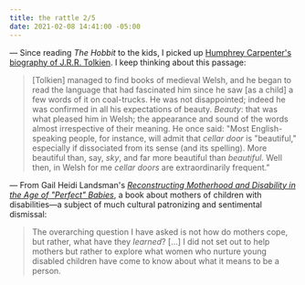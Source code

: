 ```yaml
---
title: the rattle 2/5
date: 2021-02-08 14:41:00 -05:00
---
```


— Since reading *The Hobbit* to the kids, I picked up [Humphrey Carpenter's biography of J.R.R. Tolkien](https://bookshop.org/books/j-r-r-tolkien-a-biography-9780618057023/9780618057023). I keep thinking about this passage: 

>[Tolkien] managed to find books of medieval Welsh, and he began to read the language that had fascinated him since he saw [as a child] a few words of it on coal-trucks. He was not disappointed; indeed he was confirmed in all his expectations of beauty. *Beauty*: that was what pleased him in Welsh; the appearance and sound of the words almost irrespective of their meaning. He once said: "Most English-speaking people, for instance, will admit that  *cellar door* is "beautiful," especially if dissociated from its sense (and its spelling). More beautiful than, say, *sky*, and far more beautiful than *beautiful*. Well then, in Welsh for me *cellar doors* are extraordinarily frequent."

—  From Gail Heidi Landsman's *[Reconstructing Motherhood and Disability in the Age of "Perfect" Babies](https://bookshop.org/books/reconstructing-motherhood-and-disability-in-the-age-of-perfect-babies-9780415917896/9780415917896)*, a book about mothers of children with disabilities—a subject of much cultural patronizing and sentimental dismissal: 

>The overarching question I have asked is not how do mothers cope, but rather, what have they *learned*? [...] I did not set out to help mothers but rather to explore what women who nurture young disabled children have come to know about what it means to be a person.